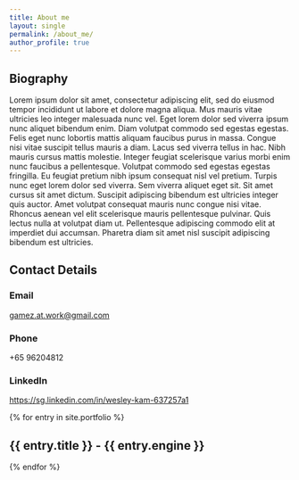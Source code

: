 ```yaml
---
title: About me
layout: single
permalink: /about_me/
author_profile: true
---
```

## Biography
Lorem ipsum dolor sit amet, consectetur adipiscing elit, sed do eiusmod tempor incididunt ut labore et dolore magna aliqua. Mus mauris vitae ultricies leo integer malesuada nunc vel. Eget lorem dolor sed viverra ipsum nunc aliquet bibendum enim. Diam volutpat commodo sed egestas egestas. Felis eget nunc lobortis mattis aliquam faucibus purus in massa. Congue nisi vitae suscipit tellus mauris a diam. Lacus sed viverra tellus in hac. Nibh mauris cursus mattis molestie. Integer feugiat scelerisque varius morbi enim nunc faucibus a pellentesque. Volutpat commodo sed egestas egestas fringilla. Eu feugiat pretium nibh ipsum consequat nisl vel pretium. Turpis nunc eget lorem dolor sed viverra. Sem viverra aliquet eget sit. Sit amet cursus sit amet dictum. Suscipit adipiscing bibendum est ultricies integer quis auctor. Amet volutpat consequat mauris nunc congue nisi vitae. Rhoncus aenean vel elit scelerisque mauris pellentesque pulvinar. Quis lectus nulla at volutpat diam ut. Pellentesque adipiscing commodo elit at imperdiet dui accumsan. Pharetra diam sit amet nisl suscipit adipiscing bibendum est ultricies.

## Contact Details
### Email
gamez.at.work@gmail.com
### Phone
+65 96204812
### LinkedIn
<https://sg.linkedin.com/in/wesley-kam-637257a1>

{% for entry in site.portfolio %}
  <h2>{{ entry.title }} - {{ entry.engine }}</h2>
{% endfor %}